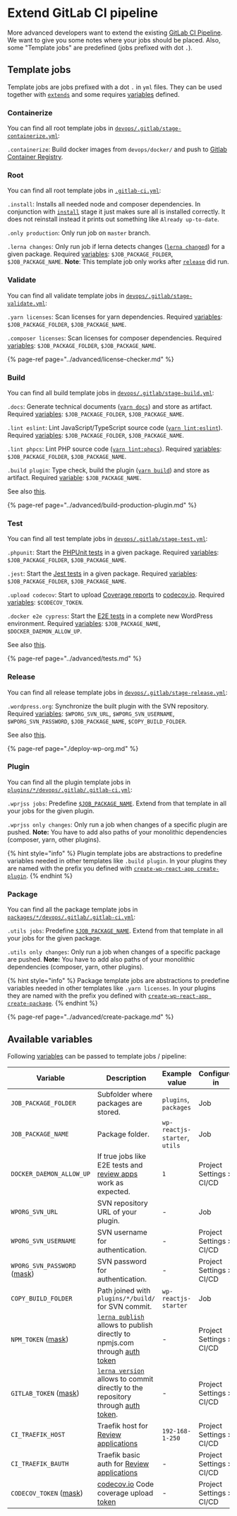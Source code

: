 # Extend GitLab CI pipeline

More advanced developers want to extend the existing [GitLab CI Pipeline](predefined-pipeline.md#pipeline-stages). We want to give you some notes where your jobs should be placed. Also, some "Template jobs" are predefined (jobs prefixed with dot `.`).

## Template jobs

Template jobs are jobs prefixed with a dot `.` in `yml` files. They can be used together with [`extends`](https://docs.gitlab.com/ee/ci/yaml/#extends) and some requires [variables](https://docs.gitlab.com/ee/ci/variables/) defined.

### Containerize

You can find all root template jobs in [`devops/.gitlab/stage-containerize.yml`](../usage/folder-structure/root.md#folder-structure):

`.containerize`: Build docker images from `devops/docker/` and push to [Gitlab Container Registry](https://docs.gitlab.com/ee/user/packages/container_registry/).

### Root

You can find all root template jobs in [`.gitlab-ci.yml`](../usage/folder-structure/root.md#folder-structure):

`.install`: Installs all needed node and composer dependencies. In conjunction with [`install`](predefined-pipeline.md#install) stage it just makes sure all is installed correctly. It does not reinstall instead it prints out something like `Already up-to-date`.

`.only production`: Only run job on `master` branch.

`.lerna changes`: Only run job if lerna detects changes ([`lerna changed`](https://github.com/lerna/lerna/tree/master/commands/changed)) for a given package. Required [variables](#available-variables): `$JOB_PACKAGE_FOLDER`, `$JOB_PACKAGE_NAME`. **Note**: This template job only works after [`release`](predefined-pipeline.md#release) did run.

### Validate

You can find all validate template jobs in [`devops/.gitlab/stage-validate.yml`](../usage/folder-structure/root.md#folder-structure):

`.yarn licenses`: Scan licenses for yarn dependencies. Required [variables](#available-variables): `$JOB_PACKAGE_FOLDER`, `$JOB_PACKAGE_NAME`.

`.composer licenses`: Scan licenses for composer dependencies. Required [variables](#available-variables): `$JOB_PACKAGE_FOLDER`, `$JOB_PACKAGE_NAME`.

{% page-ref page="../advanced/license-checker.md" %}

### Build

You can find all build template jobs in [`devops/.gitlab/stage-build.yml`](../usage/folder-structure/root.md#folder-structure):

`.docs`: Generate technical documents ([`yarn docs`](../usage/available-commands/plugin.md#documentation)) and store as artifact. Required [variables](#available-variables): `$JOB_PACKAGE_FOLDER`, `$JOB_PACKAGE_NAME`.

`.lint eslint`: Lint JavaScript/TypeScript source code ([`yarn lint:eslint`](../usage/available-commands/plugin.md#development)). Required [variables](#available-variables): `$JOB_PACKAGE_FOLDER`, `$JOB_PACKAGE_NAME`.

`.lint phpcs`: Lint PHP source code ([`yarn lint:phpcs`](../usage/available-commands/plugin.md#development)). Required [variables](#available-variables): `$JOB_PACKAGE_FOLDER`, `$JOB_PACKAGE_NAME`.

`.build plugin`: Type check, build the plugin ([`yarn build`](../usage/available-commands/plugin.md#build)) and store as artifact. Required [variable](#available-variables): `$JOB_PACKAGE_NAME`.

See also [this](predefined-pipeline.md#build).

{% page-ref page="../advanced/build-production-plugin.md" %}

### Test

You can find all test template jobs in [`devops/.gitlab/stage-test.yml`](../usage/folder-structure/root.md#folder-structure):

`.phpunit`: Start the [PHPUnit tests](../advanced/tests.md#phpunit) in a given package. Required [variables](#available-variables): `$JOB_PACKAGE_FOLDER`, `$JOB_PACKAGE_NAME`.

`.jest`: Start the [Jest tests](../advanced/tests.md#jest) in a given package. Required [variables](#available-variables): `$JOB_PACKAGE_FOLDER`, `$JOB_PACKAGE_NAME`.

`.upload codecov`: Start to upload [Coverage reports](../advanced/tests.md#coverage) to [codecov.io](https://codecov.io). Required [variables](#available-variables): `$CODECOV_TOKEN`.

`.docker e2e cypress`: Start the [E2E tests](../advanced/tests.md#e2e) in a complete new WordPress environment. Required [variables](#available-variables): `$JOB_PACKAGE_NAME`, `$DOCKER_DAEMON_ALLOW_UP`.

See also [this](predefined-pipeline.md#test).

{% page-ref page="../advanced/tests.md" %}

### Release

You can find all release template jobs in [`devops/.gitlab/stage-release.yml`](../usage/folder-structure/root.md#folder-structure):

`.wordpress.org`: Synchronize the built plugin with the SVN repository. Required [variables](#available-variables): `$WPORG_SVN_URL`, `$WPORG_SVN_USERNAME`, `$WPORG_SVN_PASSWORD`, `$JOB_PACKAGE_NAME`, `$COPY_BUILD_FOLDER`.

See also [this](predefined-pipeline.md#deploy).

{% page-ref page="./deploy-wp-org.md" %}

### Plugin

You can find all the plugin template jobs in [`plugins/*/devops/.gitlab/.gitlab-ci.yml`](../usage/folder-structure/plugin.md#folder-structure):

`.wprjss jobs`: Predefine [`$JOB_PACKAGE_NAME`](#available-variables). Extend from that template in all your jobs for the given plugin.

`.wprjss only changes`: Only run a job when changes of a specific plugin are pushed. **Note:** You have to add also paths of your monolithic dependencies (composer, yarn, other plugins).

{% hint style="info" %}
Plugin template jobs are abstractions to predefine variables needed in other templates like `.build plugin`. In your plugins they are named with the prefix you defined with [`create-wp-react-app create-plugin`](../usage/getting-started#create-workspace).
{% endhint %}

### Package

You can find all the package template jobs in [`packages/*/devops/.gitlab/.gitlab-ci.yml`](../usage/folder-structure/root.md#folder-structure):

`.utils jobs`: Predefine [`$JOB_PACKAGE_NAME`](#available-variables). Extend from that template in all your jobs for the given package.

`.utils only changes`: Only run a job when changes of a specific package are pushed. **Note:** You have to add also paths of your monolithic dependencies (composer, yarn, other plugins).

{% hint style="info" %}
Package template jobs are abstractions to predefine variables needed in other templates like `.yarn licenses`. In your plugins they are named with the prefix you defined with [`create-wp-react-app create-package`](../advanced/create-package.md).
{% endhint %}

{% page-ref page="../advanced/create-package.md" %}

## Available variables

Following [variables](https://docs.gitlab.com/ee/ci/variables/) can be passed to template jobs / pipeline:

| Variable                                                                                    | Description                                                                                                                                                                                                           | Example value                 | Configure in             |
| ------------------------------------------------------------------------------------------- | --------------------------------------------------------------------------------------------------------------------------------------------------------------------------------------------------------------------- | ----------------------------- | ------------------------ |
| `JOB_PACKAGE_FOLDER`                                                                        | Subfolder where packages are stored.                                                                                                                                                                                  | `plugins`, `packages`         | Job                      |
| `JOB_PACKAGE_NAME`                                                                          | Package folder.                                                                                                                                                                                                       | `wp-reactjs-starter`, `utils` | Job                      |
| `DOCKER_DAEMON_ALLOW_UP`                                                                    | If true jobs like E2E tests and [review apps](./review-applications.md) work as expected.                                                                                                                             | `1`                           | Project Settings > CI/CD |
| `WPORG_SVN_URL`                                                                             | SVN repository URL of your plugin.                                                                                                                                                                                    | -                             | Job                      |
| `WPORG_SVN_USERNAME`                                                                        | SVN username for authentication.                                                                                                                                                                                      | -                             | Project Settings > CI/CD |
| `WPORG_SVN_PASSWORD` ([mask](https://gitlab.com/help/ci/variables/README#masked-variables)) | SVN password for authentication.                                                                                                                                                                                      | -                             | Project Settings > CI/CD |
| `COPY_BUILD_FOLDER`                                                                         | Path joined with `plugins/*/build/` for SVN commit.                                                                                                                                                                   | `wp-reactjs-starter`          | Job                      |
| `NPM_TOKEN` ([mask](https://gitlab.com/help/ci/variables/README#masked-variables))          | [`lerna publish`](https://github.com/lerna/lerna/tree/master/commands/publish) allows to publish directly to npmjs.com through [auth token](https://docs.npmjs.com/about-authentication-tokens)                       | -                             | Project Settings > CI/CD |
| `GITLAB_TOKEN` ([mask](https://gitlab.com/help/ci/variables/README#masked-variables))       | [`lerna version`](https://github.com/lerna/lerna/tree/master/commands/version) allows to commit directly to the repository through [auth token](https://docs.gitlab.com/ce/user/profile/personal_access_tokens.html). | -                             | Project Settings > CI/CD |
| `CI_TRAEFIK_HOST`                                                                           | Traefik host for [Review applications](./review-applications.md)                                                                                                                                                      | `192-168-1-250`               | Project Settings > CI/CD |
| `CI_TRAEFIK_BAUTH`                                                                          | Traefik basic auth for [Review applications](./review-applications.md)                                                                                                                                                | -                             | Project Settings > CI/CD |
| `CODECOV_TOKEN` ([mask](https://gitlab.com/help/ci/variables/README#masked-variables))      | [codecov.io](https://codecov.io) Code coverage upload [token](https://docs.codecov.io/docs/about-the-codecov-bash-uploader#section-upload-token)                                                                      | -                             | Project Settings > CI/CD |
